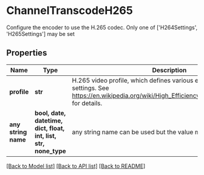 # ChannelTranscodeH265

Configure the encoder to use the H.265 codec. Only one of ['H264Settings', 'H265Settings'] may be set

## Properties
Name | Type | Description | Notes
------------ | ------------- | ------------- | -------------
**profile** | **str** | H.265 video profile, which defines various encoder features and settings. See https://en.wikipedia.org/wiki/High_Efficiency_Video_Coding#Profiles for details. | [optional] 
**any string name** | **bool, date, datetime, dict, float, int, list, str, none_type** | any string name can be used but the value must be the correct type | [optional]

[[Back to Model list]](../README.md#documentation-for-models) [[Back to API list]](../README.md#documentation-for-api-endpoints) [[Back to README]](../README.md)


